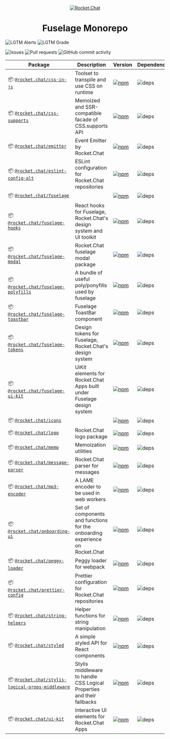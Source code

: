 <p align="center">
  <a href="https://rocket.chat" title="Rocket.Chat">
    <img src="https://github.com/RocketChat/Rocket.Chat.Artwork/raw/master/Logos/2020/png/logo-horizontal-red.png" alt="Rocket.Chat" />
  </a>
</p>

<h1 align="center">Fuselage Monorepo</h1>

![LGTM Alerts](https://img.shields.io/lgtm/alerts/github/RocketChat/fuselage?style=flat-square)
![LGTM Grade](https://img.shields.io/lgtm/grade/javascript/github/RocketChat/fuselage?style=flat-square)

![Issues](https://img.shields.io/github/issues/RocketChat/fuselage?style=flat-square)
![Pull requests](https://img.shields.io/github/issues-pr/RocketChat/fuselage?style=flat-square)
![GitHub commit activity](https://img.shields.io/github/commit-activity/m/RocketChat/fuselage?style=flat-square)

| Package                                                                                        | Description                                                                  | Version                                                                                                                                                 | Dependencies                                                                                                                |
| ---------------------------------------------------------------------------------------------- | ---------------------------------------------------------------------------- | ------------------------------------------------------------------------------------------------------------------------------------------------------- | --------------------------------------------------------------------------------------------------------------------------- |
| 📦 [`@rocket.chat/css-in-js`](/packages/css-in-js)                                             | Toolset to transpile and use CSS on runtime                                  | [![npm](https://img.shields.io/npm/v/@rocket.chat/css-in-js?style=flat-square)](https://www.npmjs.com/package/@rocket.chat/icons)                       | ![deps](https://img.shields.io/david/RocketChat/fuselage?path=packages%2Fcss-in-js&style=flat-square)                       |
| 📦 [`@rocket.chat/css-supports`](/packages/css-supports)                                       | Memoized and SSR-compatible facade of CSS.supports API                       | [![npm](https://img.shields.io/npm/v/@rocket.chat/css-supports?style=flat-square)](https://www.npmjs.com/package/@rocket.chat/icons)                    | ![deps](https://img.shields.io/david/RocketChat/fuselage?path=packages%2Fcss-supports&style=flat-square)                    |
| 📦 [`@rocket.chat/emitter`](/packages/emitter)                                                 | Event Emitter by Rocket.Chat                                                 | [![npm](https://img.shields.io/npm/v/@rocket.chat/emitter?style=flat-square)](https://www.npmjs.com/package/@rocket.chat/icons)                         | ![deps](https://img.shields.io/david/RocketChat/fuselage?path=packages%2Femitter&style=flat-square)                         |
| 📦 [`@rocket.chat/eslint-config-alt`](/packages/eslint-config-alt)                             | ESLint configuration for Rocket.Chat repositories                            | [![npm](https://img.shields.io/npm/v/@rocket.chat/eslint-config-alt?style=flat-square)](https://www.npmjs.com/package/@rocket.chat/icons)               | ![deps](https://img.shields.io/david/RocketChat/fuselage?path=packages%2Feslint-config-alt&style=flat-square)               |
| 📦 [`@rocket.chat/fuselage`](/packages/fuselage)                                               |                                                                              | [![npm](https://img.shields.io/npm/v/@rocket.chat/fuselage?style=flat-square)](https://www.npmjs.com/package/@rocket.chat/icons)                        | ![deps](https://img.shields.io/david/RocketChat/fuselage?path=packages%2Ffuselage&style=flat-square)                        |
| 📦 [`@rocket.chat/fuselage-hooks`](/packages/fuselage-hooks)                                   | React hooks for Fuselage, Rocket.Chat's design system and UI toolkit         | [![npm](https://img.shields.io/npm/v/@rocket.chat/fuselage-hooks?style=flat-square)](https://www.npmjs.com/package/@rocket.chat/icons)                  | ![deps](https://img.shields.io/david/RocketChat/fuselage?path=packages%2Ffuselage-hooks&style=flat-square)                  |
| 📦 [`@rocket.chat/fuselage-modal`](/packages/fuselage-modal)                                   | Rocket.Chat fuselage modal package                                           | [![npm](https://img.shields.io/npm/v/@rocket.chat/fuselage-modal?style=flat-square)](https://www.npmjs.com/package/@rocket.chat/icons)                  | ![deps](https://img.shields.io/david/RocketChat/fuselage?path=packages%2Ffuselage-modal&style=flat-square)                  |
| 📦 [`@rocket.chat/fuselage-polyfills`](/packages/fuselage-polyfills)                           | A bundle of useful poly/ponyfills used by fuselage                           | [![npm](https://img.shields.io/npm/v/@rocket.chat/fuselage-polyfills?style=flat-square)](https://www.npmjs.com/package/@rocket.chat/icons)              | ![deps](https://img.shields.io/david/RocketChat/fuselage?path=packages%2Ffuselage-polyfills&style=flat-square)              |
| 📦 [`@rocket.chat/fuselage-toastbar`](/packages/fuselage-toastbar)                             | Fuselage ToastBar component                                                  | [![npm](https://img.shields.io/npm/v/@rocket.chat/fuselage-toastbar?style=flat-square)](https://www.npmjs.com/package/@rocket.chat/icons)               | ![deps](https://img.shields.io/david/RocketChat/fuselage?path=packages%2Ffuselage-toastbar&style=flat-square)               |
| 📦 [`@rocket.chat/fuselage-tokens`](/packages/fuselage-tokens)                                 | Design tokens for Fuselage, Rocket.Chat's design system                      | [![npm](https://img.shields.io/npm/v/@rocket.chat/fuselage-tokens?style=flat-square)](https://www.npmjs.com/package/@rocket.chat/icons)                 | ![deps](https://img.shields.io/david/RocketChat/fuselage?path=packages%2Ffuselage-tokens&style=flat-square)                 |
| 📦 [`@rocket.chat/fuselage-ui-kit`](/packages/fuselage-ui-kit)                                 | UiKit elements for Rocket.Chat Apps built under Fuselage design system       | [![npm](https://img.shields.io/npm/v/@rocket.chat/fuselage-ui-kit?style=flat-square)](https://www.npmjs.com/package/@rocket.chat/icons)                 | ![deps](https://img.shields.io/david/RocketChat/fuselage?path=packages%2Ffuselage-ui-kit&style=flat-square)                 |
| 📦 [`@rocket.chat/icons`](/packages/icons)                                                     |                                                                              | [![npm](https://img.shields.io/npm/v/@rocket.chat/icons?style=flat-square)](https://www.npmjs.com/package/@rocket.chat/icons)                           | ![deps](https://img.shields.io/david/RocketChat/fuselage?path=packages%2Ficons&style=flat-square)                           |
| 📦 [`@rocket.chat/logo`](/packages/logo)                                                       | Rocket.Chat logo package                                                     | [![npm](https://img.shields.io/npm/v/@rocket.chat/logo?style=flat-square)](https://www.npmjs.com/package/@rocket.chat/icons)                            | ![deps](https://img.shields.io/david/RocketChat/fuselage?path=packages%2Flogo&style=flat-square)                            |
| 📦 [`@rocket.chat/memo`](/packages/memo)                                                       | Memoization utilities                                                        | [![npm](https://img.shields.io/npm/v/@rocket.chat/memo?style=flat-square)](https://www.npmjs.com/package/@rocket.chat/icons)                            | ![deps](https://img.shields.io/david/RocketChat/fuselage?path=packages%2Fmemo&style=flat-square)                            |
| 📦 [`@rocket.chat/message-parser`](/packages/message-parser)                                   | Rocket.Chat parser for messages                                              | [![npm](https://img.shields.io/npm/v/@rocket.chat/message-parser?style=flat-square)](https://www.npmjs.com/package/@rocket.chat/icons)                  | ![deps](https://img.shields.io/david/RocketChat/fuselage?path=packages%2Fmessage-parser&style=flat-square)                  |
| 📦 [`@rocket.chat/mp3-encoder`](/packages/mp3-encoder)                                         | A LAME encoder to be used in web workers                                     | [![npm](https://img.shields.io/npm/v/@rocket.chat/mp3-encoder?style=flat-square)](https://www.npmjs.com/package/@rocket.chat/icons)                     | ![deps](https://img.shields.io/david/RocketChat/fuselage?path=packages%2Fmp3-encoder&style=flat-square)                     |
| 📦 [`@rocket.chat/onboarding-ui`](/packages/onboarding-ui)                                     | Set of components and functions for the onboarding experience on Rocket.Chat | [![npm](https://img.shields.io/npm/v/@rocket.chat/onboarding-ui?style=flat-square)](https://www.npmjs.com/package/@rocket.chat/icons)                   | ![deps](https://img.shields.io/david/RocketChat/fuselage?path=packages%2Fonboarding-ui&style=flat-square)                   |
| 📦 [`@rocket.chat/peggy-loader`](/packages/peggy-loader)                                       | Peggy loader for webpack                                                     | [![npm](https://img.shields.io/npm/v/@rocket.chat/peggy-loader?style=flat-square)](https://www.npmjs.com/package/@rocket.chat/icons)                    | ![deps](https://img.shields.io/david/RocketChat/fuselage?path=packages%2Fpeggy-loader&style=flat-square)                    |
| 📦 [`@rocket.chat/prettier-config`](/packages/prettier-config)                                 | Prettier configuration for Rocket.Chat repositories                          | [![npm](https://img.shields.io/npm/v/@rocket.chat/prettier-config?style=flat-square)](https://www.npmjs.com/package/@rocket.chat/icons)                 | ![deps](https://img.shields.io/david/RocketChat/fuselage?path=packages%2Fprettier-config&style=flat-square)                 |
| 📦 [`@rocket.chat/string-helpers`](/packages/string-helpers)                                   | Helper functions for string manipulation                                     | [![npm](https://img.shields.io/npm/v/@rocket.chat/string-helpers?style=flat-square)](https://www.npmjs.com/package/@rocket.chat/icons)                  | ![deps](https://img.shields.io/david/RocketChat/fuselage?path=packages%2Fstring-helpers&style=flat-square)                  |
| 📦 [`@rocket.chat/styled`](/packages/styled)                                                   | A simple styled API for React components                                     | [![npm](https://img.shields.io/npm/v/@rocket.chat/styled?style=flat-square)](https://www.npmjs.com/package/@rocket.chat/icons)                          | ![deps](https://img.shields.io/david/RocketChat/fuselage?path=packages%2Fstyled&style=flat-square)                          |
| 📦 [`@rocket.chat/stylis-logical-props-middleware`](/packages/stylis-logical-props-middleware) | Stylis middleware to handle CSS Logical Properties and their fallbacks       | [![npm](https://img.shields.io/npm/v/@rocket.chat/stylis-logical-props-middleware?style=flat-square)](https://www.npmjs.com/package/@rocket.chat/icons) | ![deps](https://img.shields.io/david/RocketChat/fuselage?path=packages%2Fstylis-logical-props-middleware&style=flat-square) |
| 📦 [`@rocket.chat/ui-kit`](/packages/ui-kit)                                                   | Interactive UI elements for Rocket.Chat Apps                                 | [![npm](https://img.shields.io/npm/v/@rocket.chat/ui-kit?style=flat-square)](https://www.npmjs.com/package/@rocket.chat/icons)                          | ![deps](https://img.shields.io/david/RocketChat/fuselage?path=packages%2Fui-kit&style=flat-square)                          |
